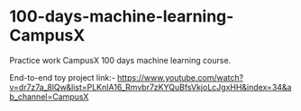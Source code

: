 # 100-days-machine-learning-CampusX
Practice work CampusX 100 days machine learning course. 

End-to-end toy project link:- https://www.youtube.com/watch?v=dr7z7a_8lQw&list=PLKnIA16_Rmvbr7zKYQuBfsVkjoLcJgxHH&index=34&ab_channel=CampusX
